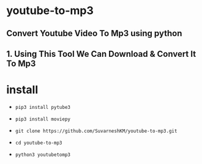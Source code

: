 # youtube-to-mp3
## Convert Youtube Video To Mp3 using python
## 1. Using This Tool We Can Download & Convert It To Mp3

# install

* `pip3 install pytube3`

* `pip3 install moviepy`

* `git clone https://github.com/SuvarneshKM/youtube-to-mp3.git`

* `cd youtube-to-mp3`

* `python3 youtubetomp3`

